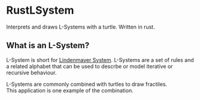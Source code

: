 # RustLSystem
Interprets and draws L-Systems with a turtle.  Written in rust.

## What is an L-System?
L-System is short for [Lindenmayer System](https://en.wikipedia.org/wiki/L-system).
L-Systems are a set of rules and a related alphabet that can be used to descrbe or model iterative or recursive behaviour.

L-Systems are commonly combined with turtles to draw fractiles.  
This application is one example of the combination.
